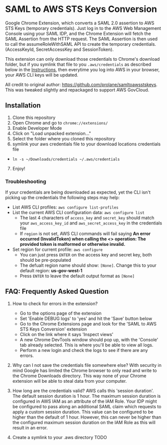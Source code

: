 # SAML to AWS STS Keys Conversion
Google Chrome Extension, which converts a SAML 2.0 assertion to AWS STS Keys (temporary credentials). Just log in to the AWS Web Management Console using your SAML IDP, and the Chrome Extension will fetch the SAML Assertion from the HTTP request. The SAML Assertion is then used to call the assumeRoleWithSAML API to create the temporary credentials. (AccessKeyId, SecretAccessKey and SessionToken).

This extension can only download those credentials to Chrome's download folder, but if you symlink that file to you `.aws/credentials` as described below in the [Instructions](#Instructions), then everytime you log into AWS in your browser, your AWS CLI keys will be updated.

All credit to original author: https://github.com/prolane/samltoawsstskeys. This was tweaked slightly and repackaged to support AWS GovCloud.

## <a name="Installation"></a>Installation
1. Clone this repository
2. Open Chrome and go to `chrome://extensions/`
3. Enable Developer Mode
4. Click on "Load unpacked extension..."
5. Select the folder where you cloned this repository
6. symlink your aws credentials file to your download locations credentials file
  - `ln -s ~/Downloads/credentials ~/.aws/credentials`
7. Enjoy!


### Troubleshooting
If your credentials are being downloaded as expected, yet the CLI isn't picking up the credentials the following steps may help:
- List AWS CLI profiles:
  `aws configure list-profiles`
- List the current AWS CLI configuration data:
  `aws configure list`
  - The last 4 characters of `access_key` and `secret_key` should match your `aws_access_key_id` and `aws_secret_access_key` in the credentials file
  - If `region` is not set, AWS CLI commands will fail saying __An error occurred (InvalidToken) when calling the <> operation: The provided token is malformed or otherwise invalid.__
- Set region for current profile:
  `aws configure`
  - You can just press `ENTER` on the access key and secret key, both should be pre-populated
  - The defualt region name should show: `[None]`. Change this to your default region: __us-gov-west-1__
  - Press `ENTER` to leave the default output format as `[None]`

## <a name="faq"></a>FAQ: Frequently Asked Question
1. How to check for errors in the extension?
    * Go to the options page of the extension
    * Set 'Enable DEBUG logs' to 'yes' and hit the 'Save' button below
    * Go to the Chrome Extensions page and look for the 'SAML to AWS STS Keys Conversion' extension
    * Click on the link where it says 'Inspect views'
    * A new Chrome DevTools window should pop up, with the 'Console' tab already selected. This is where you'll be able to view all logs.
    * Perform a new login and check the logs to see if there are any errors.

2. Why can I not save the credentials file somewhere else?
With security in mind Google has limited the Chrome browser to only read and write to the Chrome Downloads directory. This way none of your Chrome extension will be able to steal data from your computer.

3. How long are the credentials valid?
AWS calls this 'session duration'. The default session duration is 1 hour. The maximum session duration is configured in AWS IAM as an attribute of the IAM Role. Your IDP might be configured to pass along an additional SAML claim which requests to apply a custom session duration. This value can be configured to be higher than the default of 1 hour. However, this can never be higher than the configured maximum session duration on the IAM Role as this will result in an error.

4. Create a symlink to your .aws directory
TODO
